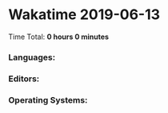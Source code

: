 # Wakatime 2019-06-13

Time Total: **0 hours 0 minutes**

### Languages:

### Editors:

### Operating Systems:

